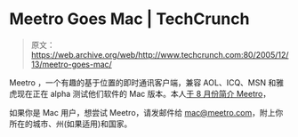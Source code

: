 # Meetro Goes Mac | TechCrunch

> 原文：<https://web.archive.org/web/http://www.techcrunch.com:80/2005/12/13/meetro-goes-mac/>

Meetro ，一个有趣的基于位置的即时通讯客户端，兼容 AOL、ICQ、MSN 和雅虎现在正在 alpha 测试他们软件的 Mac 版本。本人[于 8 月份简介 Meetro](https://web.archive.org/web/20150914120717/http://www.techcrunch.com/2005/08/01/profile-meetro/)，

如果你是 Mac 用户，想尝试 Meetro，请发邮件给 mac@meetro.com，附上你所在的城市、州(如果适用)和国家。